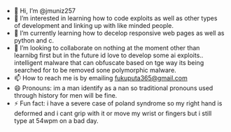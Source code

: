 - 👋 Hi, I’m @jmuniz257
- 👀 I’m interested in learning how to code exploits as well as other types of development and linking up with like minded people.
- 🌱 I’m currently learning how to decelop responsive web pages as well as python and c.
- 💞️ I’m looking to collaborate on nothing at the moment other than learnibg first but in the future id love to develop some ai exploits.. intelligent malware that can obfuscate based on tge way its being searched for to be removed sone polymorphic malware.
- 📫 How to reach me is by emailing fukuputa365@gmail.com
- 😄 Pronouns: im a man identify as a nan so traditional pronouns used through history for men will be fine.
- ⚡ Fun fact: i have a severe case of poland syndrome so my right hand is deformed and i cant grip with it or move my wrist or fingers but i still type at 54wpm on a bad day. 

<!---
jmuniz257/jmuniz257 is a ✨ special ✨ repository because its `README.md` (this file) appears on your GitHub profile.
You can click the Preview link to take a look at your changes.
--->
